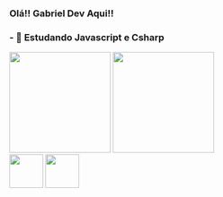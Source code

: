 ### Olá!! Gabriel Dev Aqui!! 

<h3>- 📘 Estudando Javascript e Csharp</h3> 



<div>
  <img height="180em" src="https://github-readme-stats.vercel.app/api?username=gabrielazevedodev&count_private=true&theme=radical"/>
  <img height="180em" src="https://github-readme-stats.vercel.app/api?username=gabrielazevedodev&show_icons=true&theme=radical"/>
  </div>
  
  <div>
 <img height=" 60em" src="https://cdn.jsdelivr.net/gh/devicons/devicon/icons/csharp/csharp-original.svg" />
 <img height="60em" src="https://cdn.jsdelivr.net/gh/devicons/devicon/icons/javascript/javascript-original.svg" />
  </div>
